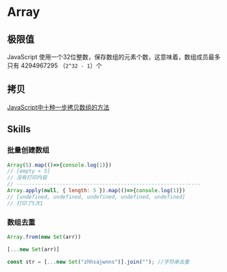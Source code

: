 # Array

## 极限值

JavaScript 使用一个32位整数，保存数组的元素个数，这意味着，数组成员最多只有 4294967295 （`2^32 - 1`）个

## 拷贝

[JavaScript中十种一步拷贝数组的方法](https://segmentfault.com/a/1190000018947028)



## Skills

### 批量创建数组

```js
Array(5).map(()=>{console.log(1)})
// [empty × 5]
// 没有打印内容
// ------------------------------------------------------------
Array.apply(null, { length: 5 }).map(()=>{console.log(1)})
// [undefined, undefined, undefined, undefined, undefined]
// 打印了5次1
```

### 数组去重

```js
Array.from(new Set(arr))

[...new Set(arr)]

const str = [...new Set("zhhsajwnns")].join(""); //字符串去重
```
